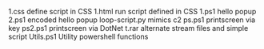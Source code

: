 1.css			define script in CSS
1.html			run script defined in CSS
1.ps1			hello popup
2.ps1			encoded hello popup
loop-script.py	mimics c2
ps.ps1			printscreen via key
ps2.ps1			printscreen via DotNet
t.rar			alternate stream files and simple script
Utils.ps1		Utility powershell functions

	
	
